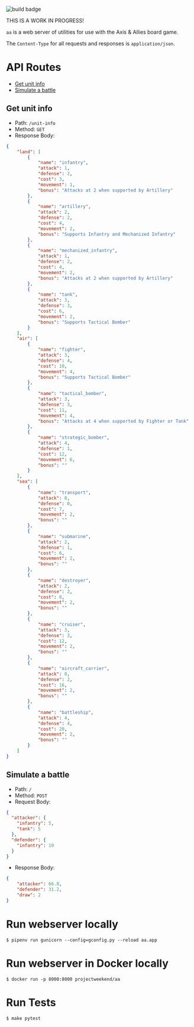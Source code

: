 ![build badge](https://codebuild.us-east-1.amazonaws.com/badges?uuid=eyJlbmNyeXB0ZWREYXRhIjoiZTFKb3JzWkxmWS94QVJVV0RlQW5VaVg4WGNqdWlUcUw2TzhhSllNcHJhUFF4bFFqalhSS0tHRHZ6VXJTRVJVSmZCeDlNYlVwUVczRVFpK1FSdy9QY1owPSIsIml2UGFyYW1ldGVyU3BlYyI6ImhyOHpsNVJXNW9NOHNNQTEiLCJtYXRlcmlhbFNldFNlcmlhbCI6MX0%3D&branch=master)

THIS IS A WORK IN PROGRESS!

`aa` is a web server of utilities for use with the Axis & Allies board game.

The `Content-Type` for all requests and responses is `application/json`.

# API Routes
* [Get unit info](#get-unit-info)
* [Simulate a battle](#simulate-a-battle)

## Get unit info
* Path: `/unit-info`
* Method: `GET`
* Response Body:
```json
{
    "land": [
        {
            "name": "infantry",
            "attack": 1,
            "defense": 2,
            "cost": 3,
            "movement": 1,
            "bonus": "Attacks at 2 when supported by Artillery"
        },
        {
            "name": "artillery",
            "attack": 2,
            "defense": 2,
            "cost": 4,
            "movement": 2,
            "bonus": "Supports Infantry and Mechanized Infantry"
        },
        {
            "name": "mechanized_infantry",
            "attack": 1,
            "defense": 2,
            "cost": 4,
            "movement": 2,
            "bonus": "Attacks at 2 when supported by Artillery"
        },
        {
            "name": "tank",
            "attack": 3,
            "defense": 3,
            "cost": 6,
            "movement": 2,
            "bonus": "Supports Tactical Bomber"
        }
    ],
    "air": [
        {
            "name": "fighter",
            "attack": 3,
            "defense": 4,
            "cost": 10,
            "movement": 4,
            "bonus": "Supports Tactical Bomber"
        },
        {
            "name": "tactical_bomber",
            "attack": 3,
            "defense": 3,
            "cost": 11,
            "movement": 4,
            "bonus": "Attacks at 4 when supported by Fighter or Tank"
        },
        {
            "name": "strategic_bomber",
            "attack": 4,
            "defense": 1,
            "cost": 12,
            "movement": 6,
            "bonus": ""
        }
    ],
    "sea": [
        {
            "name": "transport",
            "attack": 0,
            "defense": 0,
            "cost": 7,
            "movement": 2,
            "bonus": ""
        },
        {
            "name": "submarine",
            "attack": 2,
            "defense": 1,
            "cost": 6,
            "movement": 2,
            "bonus": ""
        },
        {
            "name": "destroyer",
            "attack": 2,
            "defense": 2,
            "cost": 8,
            "movement": 2,
            "bonus": ""
        },
        {
            "name": "cruiser",
            "attack": 3,
            "defense": 3,
            "cost": 12,
            "movement": 2,
            "bonus": ""
        },
        {
            "name": "aircraft_carrier",
            "attack": 0,
            "defense": 2,
            "cost": 16,
            "movement": 2,
            "bonus": ""
        },
        {
            "name": "battleship",
            "attack": 4,
            "defense": 4,
            "cost": 20,
            "movement": 2,
            "bonus": ""
        }
    ]
}
```

## Simulate a battle
* Path: `/`
* Method: `POST`
* Request Body:
```json
{
  "attacker": {
    "infantry": 5,
    "tank": 5
  },
  "defender": {
    "infantry": 10
  }
}
```
* Response Body:
```json
{
    "attacker": 66.8,
    "defender": 31.2,
    "draw": 2
}
```

# Run webserver locally
```
$ pipenv run gunicorn --config=gconfig.py --reload aa.app
```

# Run webserver in Docker locally
```
$ docker run -p 8000:8000 projectweekend/aa
```

# Run Tests
```
$ make pytest
```
